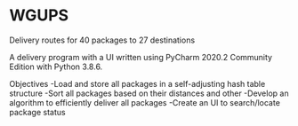 # WGUPS
Delivery routes for 40 packages to 27 destinations


A delivery program with a UI written using PyCharm 2020.2 Community Edition with Python 3.8.6. 

Objectives
  -Load and store all packages in a self-adjusting hash table structure
  -Sort all packages based on their distances and other 
  -Develop an algorithm to efficiently deliver all packages 
  -Create an UI to search/locate package status 
  
